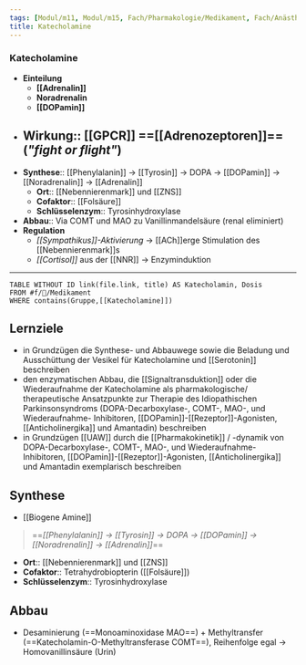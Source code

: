 ```yaml
---
tags: [Modul/m11, Modul/m15, Fach/Pharmakologie/Medikament, Fach/Anästhesie]
title: Katecholamine
---
```

### Katecholamine
- **Einteilung**
	- **[[Adrenalin]]**
	- **Noradrenalin**
	- **[[DOPamin]]**
- **Wirkung**:: [[GPCR]] ==[[Adrenozeptoren]]== (*"fight or flight"*)
	- 
- **Synthese**:: [[Phenylalanin]] → [[Tyrosin]] → DOPA → [[DOPamin]] → [[Noradrenalin]] → [[Adrenalin]]
	- **Ort**:: [[Nebennierenmark]] und [[ZNS]]
	- **Cofaktor**:: [[Folsäure]]
	- **Schlüsselenzym**:: Tyrosinhydroxylase
- **Abbau**:: Via COMT und MAO zu Vanillinmandelsäure (renal eliminiert)
- **Regulation**
	- *[[Sympathikus]]-Aktivierung* → [[ACh]]erge Stimulation des [[Nebennierenmark]]s
	- *[[Cortisol]]* aus der [[NNR]] → Enzyminduktion
---
```dataview
TABLE WITHOUT ID link(file.link, title) AS Katecholamin, Dosis
FROM #f/💊/Medikament 
WHERE contains(Gruppe,[[Katecholamine]])
```

## Lernziele
- in Grundzügen die Synthese- und Abbauwege sowie die Beladung und Ausschüttung der Vesikel für Katecholamine und [[Serotonin]] beschreiben 
- den enzymatischen Abbau, die [[Signaltransduktion]] oder die Wiederaufnahme der Katecholamine als pharmakologische/ therapeutische Ansatzpunkte zur Therapie des Idiopathischen Parkinsonsyndroms (DOPA-Decarboxylase-, COMT-, MAO-, und Wiederaufnahme- Inhibitoren, [[DOPamin]]-[[Rezeptor]]-Agonisten, [[Anticholinergika]] und Amantadin) beschreiben 
- in Grundzügen [[UAW]] durch die [[Pharmakokinetik]] / -dynamik von DOPA-Decarboxylase-, COMT-, MAO-, und Wiederaufnahme- Inhibitoren, [[DOPamin]]-[[Rezeptor]]-Agonisten, [[Anticholinergika]] und Amantadin exemplarisch beschreiben



## Synthese
- [[Biogene Amine]]

> ==*[[Phenylalanin]] → [[Tyrosin]] → DOPA → [[DOPamin]] → [[Noradrenalin]] → [[Adrenalin]]*==
- **Ort**:: [[Nebennierenmark]] und [[ZNS]]
- **Cofaktor**:: Tetrahydrobiopterin ([[Folsäure]])
- **Schlüsselenzym**:: Tyrosinhydroxylase

## Abbau
- Desaminierung (==Monoaminoxidase MAO==) + Methyltransfer (==Katecholamin-O-Methyltransferase COMT==), Reihenfolge egal → Homovanillinsäure (Urin)